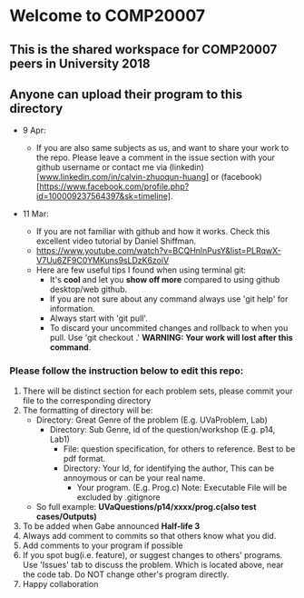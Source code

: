 # Welcome to COMP20007

## This is the shared workspace for COMP20007 peers in University 2018
## Anyone can upload their program to this directory

* 9 Apr:
  * If you are also same subjects as us, and want to share your work to the repo. Please leave a comment in the issue section with your github username or contact me via (linkedin)[www.linkedin.com/in/calvin-zhuoqun-huang] or (facebook)[https://www.facebook.com/profile.php?id=100009237564397&sk=timeline].

* 11 Mar:
  * If you are not familiar with github and how it works. Check this excellent video tutorial by Daniel Shiffman.
  * https://www.youtube.com/watch?v=BCQHnlnPusY&list=PLRqwX-V7Uu6ZF9C0YMKuns9sLDzK6zoiV
  * Here are few useful tips I found when using terminal git:
    * It's **cool** and let you **show off more** compared to using github desktop/web github.
    * If you are not sure about any command always use 'git <subcommand> help' for information.
    * Always start with 'git pull'.
    * To discard your uncommited changes and rollback to when you pull. Use 'git checkout .' **WARNING: Your work will lost after this command**.

### Please follow the instruction below to edit this repo:

1. There will be distinct section for each problem sets, please commit your file to the corresponding directory
2. The formatting of directory will be:
   - Directory: Great Genre of the problem (E.g. UVaProblem, Lab)
     - Directory: Sub Genre, id of the question/workshop (E.g. p14, Lab1)
       - File: question specification, for others to reference. Best to be pdf format.
       - Directory: Your Id, for identifying the author, This can be annoymous or can be your real name.
         - Your program. (E.g. Prog.c) Note: Executable File will be excluded by .gitignore
   - So full example: **UVaQuestions/p14/xxxx/prog.c(also test cases/Outputs)**
3. To be added when Gabe announced **Half-life 3**
4. Always add comment to commits so that others know what you did.
5. Add comments to your program if possible
6. If you spot bug(i.e. feature), or suggest changes to others' programs. Use 'Issues' tab to discuss the problem. Which is located above, near the code tab. Do NOT change other's program directly.
7. Happy collaboration
   
